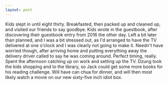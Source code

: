 ```yaml
---
layout: post
---
```


Kids slept in until eight thirty. Breakfasted, then packed up and cleaned up,
and visited our friends to say goodbye. Kids wrote in the guestbook, after
discovering their guestbook entry from 2016 the other day. Left a bit later than
planned, and I was a bit stressed out, as I'd arranged to have the TV delivered
at one o'clock and I was clearly not going to make it. Needn't have worried
though, after arriving home and putting everything away the delivery driver
called to say he was coming around. Perfect timing, really. Spent the afternoon
catching up on work and setting up the TV. Dzung took the kids shopping and to
the library, so Jack could get some more books for his reading challenge. Will
have can chua for dinner, and will then most likely watch a movie on our new
sixty-five inch idiot box.
